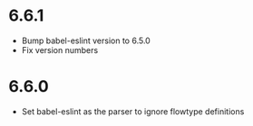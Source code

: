 # 6.6.1

- Bump babel-eslint version to 6.5.0
- Fix version numbers

# 6.6.0

- Set babel-eslint as the parser to ignore flowtype definitions
